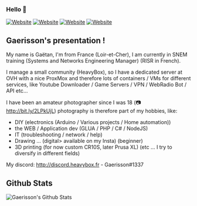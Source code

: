 ### Hello 👋

[![Website](https://img.shields.io/website?label=gaerisson-softs.fr&style=for-the-badge&url=http://gaerisson-softs.fr/)](http://gaerisson-softs.fr/)
[![Website](https://img.shields.io/website?label=srv.gaerisson-softs.fr&style=for-the-badge&url=http://srv.gaerisson-softs.fr/)](http://srv.gaerisson-softs.fr/)
[![Website](https://img.shields.io/website?label=heavybox.fr&style=for-the-badge&url=http://heavybox.fr/)](http://heavybox.fr/)
[![Website](https://img.shields.io/website?label=game.heavybox.fr&style=for-the-badge&url=http://game.heavybox.fr/)](http://game.heavybox.fr/)

## Gaerisson's presentation !

My name is Gaëtan, I'm from France (Loir-et-Cher), I am currently in SNEM training (Systems and Networks Engineering Manager) (RISR in French).

I manage a small community (HeavyBox), so I have a dedicated server at OVH with a nice ProxMox and therefore lots of containers / VMs for different services, like Youtube Downloader / Game Servers / VPN / WebRadio Bot / API etc...

I have been an amateur photographer since I was 18 (📷 http://bit.ly/2LPkUjL) photography is therefore part of my hobbies, like:
 - DIY (electronics (Arduino / Various projects / Home automation))
 - the WEB / Application dev (GLUA / PHP / C# / NodeJS)
 - IT (troubleshooting / network / help)
 - Drawing ... (digital> available on my Insta) (beginner)
 - 3D printing (for now custom CR10S, later Prusa XL)
(etc ... I try to diversify in different fields)

My discord: http://discord.heavybox.fr - Gaerisson#1337

## Github Stats
<img align="left" alt="Gaerisson's Github Stats" src="https://github-readme-stats.codestackr.vercel.app/api?username=Gaerisson&show_icons=true&hide_border=true" />
